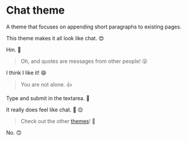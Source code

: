 # Chat theme

A theme that focuses on appending short paragraphs to existing pages.

This theme makes it all look like chat. 😍

Hm. 🤔

> Oh, and quotes are messages from other people! 😲

I think I like it! 😄

> You are not alone. 👍

Type and submit in the textarea. 🥳

It really does feel like chat. 🍵 😌

> Check out the other [themes](../index)! 👀

No. 🙃
